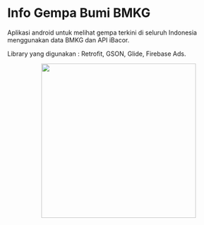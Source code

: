 # Info Gempa Bumi BMKG

Aplikasi android untuk melihat gempa terkini di seluruh Indonesia menggunakan data BMKG dan API iBacor.

Library yang digunakan : Retrofit, GSON, Glide, Firebase Ads.

<p align="center">
  <img src="https://github.com/felixgiov/Info-Gempa-Bumi-BMKG/blob/master/1.png" width="350"/>
</p>
